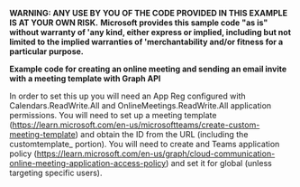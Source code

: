 **WARNING: ANY USE BY YOU OF THE CODE PROVIDED IN THIS EXAMPLE IS AT YOUR OWN RISK.**
**Microsoft provides this sample code "as is" without warranty of 'any kind, either express or implied, including but not limited to the implied warranties of 'merchantability and/or fitness for a particular purpose.**

**Example code for creating an online meeting and sending an email invite with a meeting template with Graph API**

In order to set this up you will need an App Reg configured with Calendars.ReadWrite.All and OnlineMeetings.ReadWrite.All application permissions.
You will need to set up a meeting template (https://learn.microsoft.com/en-us/microsoftteams/create-custom-meeting-template) and obtain the ID from the URL (including the customtemplate_ portion).
You will need to create and Teams application policy (https://learn.microsoft.com/en-us/graph/cloud-communication-online-meeting-application-access-policy) and set it for global (unless targeting specific users).
